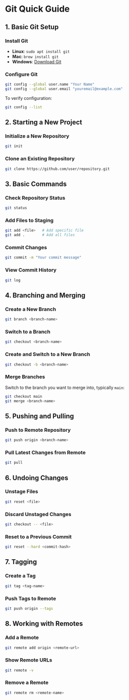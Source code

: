 # **Git Quick Guide**

## **1. Basic Git Setup**

### Install Git
- **Linux**: `sudo apt install git`
- **Mac**: `brew install git`
- **Windows**: [Download Git](https://git-scm.com/downloads)

### Configure Git
```bash
git config --global user.name "Your Name"
git config --global user.email "youremail@example.com"
```
To verify configuration:
```bash
git config --list
```

## **2. Starting a New Project**

### Initialize a New Repository
```bash
git init
```

### Clone an Existing Repository
```bash
git clone https://github.com/user/repository.git
```

## **3. Basic Commands**

### Check Repository Status
```bash
git status
```

### Add Files to Staging
```bash
git add <file>   # Add specific file
git add .        # Add all files
```

### Commit Changes
```bash
git commit -m "Your commit message"
```

### View Commit History
```bash
git log
```

## **4. Branching and Merging**

### Create a New Branch
```bash
git branch <branch-name>
```

### Switch to a Branch
```bash
git checkout <branch-name>
```

### Create and Switch to a New Branch
```bash
git checkout -b <branch-name>
```

### Merge Branches
Switch to the branch you want to merge into, typically `main`:
```bash
git checkout main
git merge <branch-name>
```

## **5. Pushing and Pulling**

### Push to Remote Repository
```bash
git push origin <branch-name>
```

### Pull Latest Changes from Remote
```bash
git pull
```

## **6. Undoing Changes**

### Unstage Files
```bash
git reset <file>
```

### Discard Unstaged Changes
```bash
git checkout -- <file>
```

### Reset to a Previous Commit
```bash
git reset --hard <commit-hash>
```

## **7. Tagging**

### Create a Tag
```bash
git tag <tag-name>
```

### Push Tags to Remote
```bash
git push origin --tags
```

## **8. Working with Remotes**

### Add a Remote
```bash
git remote add origin <remote-url>
```

### Show Remote URLs
```bash
git remote -v
```

### Remove a Remote
```bash
git remote rm <remote-name>
```
